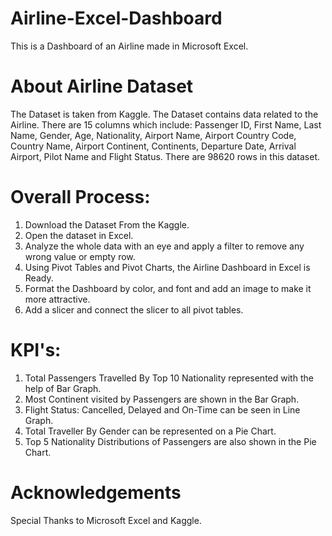 # Airline-Excel-Dashboard

This is a Dashboard of an Airline made in Microsoft Excel.

# About Airline Dataset

The Dataset is taken from Kaggle. The Dataset contains data related to the Airline. 
There are 15 columns which include: Passenger ID, First Name, Last Name, Gender, Age, Nationality, Airport Name, Airport Country Code, Country Name, Airport Continent, Continents, Departure Date, Arrival Airport,
Pilot Name and Flight Status.  There are 98620 rows in this dataset.

# Overall Process:

1) Download the Dataset From the Kaggle.
2) Open the dataset in Excel.
3) Analyze the whole data with an eye and apply a filter to remove any wrong value or empty row.
4) Using Pivot Tables and Pivot Charts, the Airline Dashboard in Excel is Ready.
5) Format the Dashboard by color, and font and add an image to make it more attractive.
6) Add a slicer and connect the slicer to all pivot tables.

# KPI's:

1) Total Passengers Travelled By Top 10 Nationality represented with the help of Bar Graph.
2) Most Continent visited by Passengers are shown in the Bar Graph.
3) Flight Status: Cancelled, Delayed and On-Time can be seen in Line Graph.
4) Total Traveller By Gender can be represented on a Pie Chart.
5) Top 5 Nationality Distributions of Passengers are also shown in the Pie Chart.

# Acknowledgements

Special Thanks to Microsoft Excel and Kaggle.
